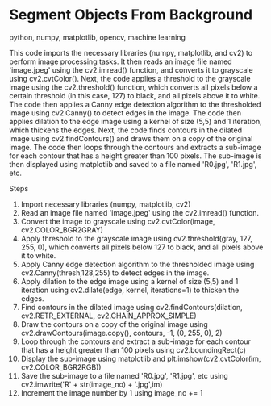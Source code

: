 # Segment Objects From Background
python, numpy, matplotlib, opencv, machine learning

This code imports the necessary libraries (numpy, matplotlib, and cv2) to perform image processing tasks. It then reads an image file named 'image.jpeg' using the cv2.imread() function, and converts it to grayscale using cv2.cvtColor(). Next, the code applies a threshold to the grayscale image using the cv2.threshold() function, which converts all pixels below a certain threshold (in this case, 127) to black, and all pixels above it to white. The code then applies a Canny edge detection algorithm to the thresholded image using cv2.Canny() to detect edges in the image. The code then applies dilation to the edge image using a kernel of size (5,5) and 1 iteration, which thickens the edges. Next, the code finds contours in the dilated image using cv2.findContours() and draws them on a copy of the original image. The code then loops through the contours and extracts a sub-image for each contour that has a height greater than 100 pixels. The sub-image is then displayed using matplotlib and saved to a file named 'R0.jpg', 'R1.jpg', etc.


Steps
1. Import necessary libraries (numpy, matplotlib, cv2)
2. Read an image file named 'image.jpeg' using the cv2.imread() function.
3. Convert the image to grayscale using cv2.cvtColor(image, cv2.COLOR_BGR2GRAY)
4. Apply threshold to the grayscale image using cv2.threshold(gray, 127, 255, 0), which converts all pixels below 127 to black, and all pixels above it to white.
5. Apply Canny edge detection algorithm to the thresholded image using cv2.Canny(thresh,128,255) to detect edges in the image.
6. Apply dilation to the edge image using a kernel of size (5,5) and 1 iteration using cv2.dilate(edge, kernel, iterations=1) to thicken the edges.
7. Find contours in the dilated image using cv2.findContours(dilation, cv2.RETR_EXTERNAL, cv2.CHAIN_APPROX_SIMPLE)
8. Draw the contours on a copy of the original image using cv2.drawContours(image.copy(), contours, -1, (0, 255, 0), 2)
9. Loop through the contours and extract a sub-image for each contour that has a height greater than 100 pixels using cv2.boundingRect(c)
10. Display the sub-image using matplotlib and plt.imshow(cv2.cvtColor(im, cv2.COLOR_BGR2RGB))
11. Save the sub-image to a file named 'R0.jpg', 'R1.jpg', etc using cv2.imwrite('R' + str(image_no) + '.jpg',im)
12. Increment the image number by 1 using image_no += 1
